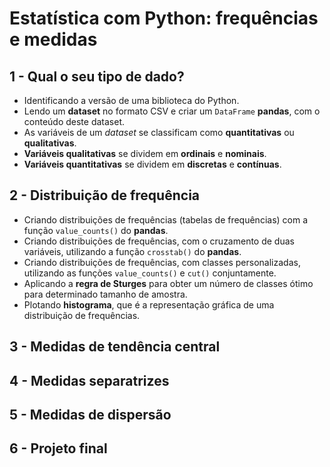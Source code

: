 # Estatística com Python: frequências e medidas
   
## 1 - Qual o seu tipo de dado?

- Identificando a versão de uma biblioteca do Python.
- Lendo um **dataset** no formato CSV e criar um `DataFrame` **pandas**, com o conteúdo deste dataset.
- As variáveis de um *dataset* se classificam como **quantitativas** ou **qualitativas**.
- **Variáveis qualitativas** se dividem em **ordinais** e **nominais**.
- **Variáveis quantitativas** se dividem em **discretas** e **contínuas**.

## 2 - Distribuição de frequência

- Criando distribuições de frequências (tabelas de frequências) com a função `value_counts()` do **pandas**.
- Criando distribuições de frequências, com o cruzamento de duas variáveis, utilizando a função `crosstab()` do **pandas**.
- Criando distribuições de frequências, com classes personalizadas, utilizando as funções `value_counts()` e `cut()` conjuntamente.
- Aplicando a **regra de Sturges** para obter um número de classes ótimo para determinado tamanho de amostra.
- Plotando **histograma**, que é a representação gráfica de uma distribuição de frequências.

## 3 - Medidas de tendência central

## 4 - Medidas separatrizes

## 5 - Medidas de dispersão

## 6 - Projeto final
